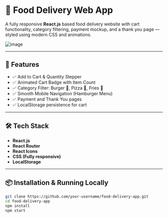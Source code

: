 # 🍔 Food Delivery Web App

A fully responsive **React.js** based food delivery website with cart functionality, category filtering, payment mockup, and a thank you page — styled using modern CSS and animations.

![image](https://github.com/user-attachments/assets/a6f22ced-5029-4dcc-bd98-a012e9253d1b)




---

## 🚀 Features

- ✅ Add to Cart & Quantity Stepper
- ✅ Animated Cart Badge with Item Count
- ✅ Category Filter: Burger 🍔, Pizza 🍕, Fries 🍟
- ✅ Smooth Mobile Navigation (Hamburger Menu)
- ✅ Payment and Thank You pages
- ✅ LocalStorage persistence for cart

---

## 🛠 Tech Stack

- **React.js**
- **React Router**
- **React Icons**
- **CSS (Fully responsive)**
- **LocalStorage**

---

## 📦 Installation & Running Locally

```bash
git clone https://github.com/your-username/food-delivery-app.git
cd food-delivery-app
npm install
npm start
